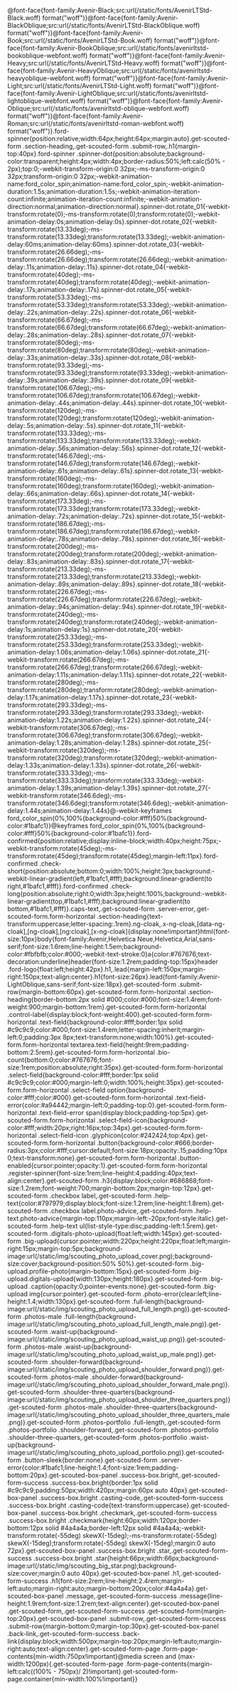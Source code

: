 @font-face{font-family:Avenir-Black;src:url(/static/fonts/AvenirLTStd-Black.woff) format("woff")}@font-face{font-family:Avenir-BlackOblique;src:url(/static/fonts/AvenirLTStd-BlackOblique.woff) format("woff")}@font-face{font-family:Avenir-Book;src:url(/static/fonts/AvenirLTStd-Book.woff) format("woff")}@font-face{font-family:Avenir-BookOblique;src:url(/static/fonts/avenirltstd-bookoblique-webfont.woff) format("woff")}@font-face{font-family:Avenir-Heavy;src:url(/static/fonts/AvenirLTStd-Heavy.woff) format("woff")}@font-face{font-family:Avenir-HeavyOblique;src:url(/static/fonts/avenirltstd-heavyoblique-webfont.woff) format("woff")}@font-face{font-family:Avenir-Light;src:url(/static/fonts/AvenirLTStd-Light.woff) format("woff")}@font-face{font-family:Avenir-LightOblique;src:url(/static/fonts/avenirltstd-lightoblique-webfont.woff) format("woff")}@font-face{font-family:Avenir-Oblique;src:url(/static/fonts/avenirltstd-oblique-webfont.woff) format("woff")}@font-face{font-family:Avenir-Roman;src:url(/static/fonts/avenirltstd-roman-webfont.woff) format("woff")}.ford-spinner{position:relative;width:64px;height:64px;margin:auto}.get-scouted-form .section-heading,.get-scouted-form .submit-row,.h1{margin-top:40px}.ford-spinner .spinner-dot{position:absolute;background-color:transparent;height:4px;width:4px;border-radius:50%;left:calc(50% - 2px);top:0;-webkit-transform-origin:0 32px;-ms-transform-origin:0 32px;transform-origin:0 32px;-webkit-animation-name:ford_color_spin;animation-name:ford_color_spin;-webkit-animation-duration:1.5s;animation-duration:1.5s;-webkit-animation-iteration-count:infinite;animation-iteration-count:infinite;-webkit-animation-direction:normal;animation-direction:normal}.spinner-dot.rotate_01{-webkit-transform:rotate(0);-ms-transform:rotate(0);transform:rotate(0);-webkit-animation-delay:0s;animation-delay:0s}.spinner-dot.rotate_02{-webkit-transform:rotate(13.33deg);-ms-transform:rotate(13.33deg);transform:rotate(13.33deg);-webkit-animation-delay:60ms;animation-delay:60ms}.spinner-dot.rotate_03{-webkit-transform:rotate(26.66deg);-ms-transform:rotate(26.66deg);transform:rotate(26.66deg);-webkit-animation-delay:.11s;animation-delay:.11s}.spinner-dot.rotate_04{-webkit-transform:rotate(40deg);-ms-transform:rotate(40deg);transform:rotate(40deg);-webkit-animation-delay:.17s;animation-delay:.17s}.spinner-dot.rotate_05{-webkit-transform:rotate(53.33deg);-ms-transform:rotate(53.33deg);transform:rotate(53.33deg);-webkit-animation-delay:.22s;animation-delay:.22s}.spinner-dot.rotate_06{-webkit-transform:rotate(66.67deg);-ms-transform:rotate(66.67deg);transform:rotate(66.67deg);-webkit-animation-delay:.28s;animation-delay:.28s}.spinner-dot.rotate_07{-webkit-transform:rotate(80deg);-ms-transform:rotate(80deg);transform:rotate(80deg);-webkit-animation-delay:.33s;animation-delay:.33s}.spinner-dot.rotate_08{-webkit-transform:rotate(93.33deg);-ms-transform:rotate(93.33deg);transform:rotate(93.33deg);-webkit-animation-delay:.39s;animation-delay:.39s}.spinner-dot.rotate_09{-webkit-transform:rotate(106.67deg);-ms-transform:rotate(106.67deg);transform:rotate(106.67deg);-webkit-animation-delay:.44s;animation-delay:.44s}.spinner-dot.rotate_10{-webkit-transform:rotate(120deg);-ms-transform:rotate(120deg);transform:rotate(120deg);-webkit-animation-delay:.5s;animation-delay:.5s}.spinner-dot.rotate_11{-webkit-transform:rotate(133.33deg);-ms-transform:rotate(133.33deg);transform:rotate(133.33deg);-webkit-animation-delay:.56s;animation-delay:.56s}.spinner-dot.rotate_12{-webkit-transform:rotate(146.67deg);-ms-transform:rotate(146.67deg);transform:rotate(146.67deg);-webkit-animation-delay:.61s;animation-delay:.61s}.spinner-dot.rotate_13{-webkit-transform:rotate(160deg);-ms-transform:rotate(160deg);transform:rotate(160deg);-webkit-animation-delay:.66s;animation-delay:.66s}.spinner-dot.rotate_14{-webkit-transform:rotate(173.33deg);-ms-transform:rotate(173.33deg);transform:rotate(173.33deg);-webkit-animation-delay:.72s;animation-delay:.72s}.spinner-dot.rotate_15{-webkit-transform:rotate(186.67deg);-ms-transform:rotate(186.67deg);transform:rotate(186.67deg);-webkit-animation-delay:.78s;animation-delay:.78s}.spinner-dot.rotate_16{-webkit-transform:rotate(200deg);-ms-transform:rotate(200deg);transform:rotate(200deg);-webkit-animation-delay:.83s;animation-delay:.83s}.spinner-dot.rotate_17{-webkit-transform:rotate(213.33deg);-ms-transform:rotate(213.33deg);transform:rotate(213.33deg);-webkit-animation-delay:.89s;animation-delay:.89s}.spinner-dot.rotate_18{-webkit-transform:rotate(226.67deg);-ms-transform:rotate(226.67deg);transform:rotate(226.67deg);-webkit-animation-delay:.94s;animation-delay:.94s}.spinner-dot.rotate_19{-webkit-transform:rotate(240deg);-ms-transform:rotate(240deg);transform:rotate(240deg);-webkit-animation-delay:1s;animation-delay:1s}.spinner-dot.rotate_20{-webkit-transform:rotate(253.33deg);-ms-transform:rotate(253.33deg);transform:rotate(253.33deg);-webkit-animation-delay:1.06s;animation-delay:1.06s}.spinner-dot.rotate_21{-webkit-transform:rotate(266.67deg);-ms-transform:rotate(266.67deg);transform:rotate(266.67deg);-webkit-animation-delay:1.11s;animation-delay:1.11s}.spinner-dot.rotate_22{-webkit-transform:rotate(280deg);-ms-transform:rotate(280deg);transform:rotate(280deg);-webkit-animation-delay:1.17s;animation-delay:1.17s}.spinner-dot.rotate_23{-webkit-transform:rotate(293.33deg);-ms-transform:rotate(293.33deg);transform:rotate(293.33deg);-webkit-animation-delay:1.22s;animation-delay:1.22s}.spinner-dot.rotate_24{-webkit-transform:rotate(306.67deg);-ms-transform:rotate(306.67deg);transform:rotate(306.67deg);-webkit-animation-delay:1.28s;animation-delay:1.28s}.spinner-dot.rotate_25{-webkit-transform:rotate(320deg);-ms-transform:rotate(320deg);transform:rotate(320deg);-webkit-animation-delay:1.33s;animation-delay:1.33s}.spinner-dot.rotate_26{-webkit-transform:rotate(333.33deg);-ms-transform:rotate(333.33deg);transform:rotate(333.33deg);-webkit-animation-delay:1.39s;animation-delay:1.39s}.spinner-dot.rotate_27{-webkit-transform:rotate(346.6deg);-ms-transform:rotate(346.6deg);transform:rotate(346.6deg);-webkit-animation-delay:1.44s;animation-delay:1.44s}@-webkit-keyframes ford_color_spin{0%,100%{background-color:#fff}50%{background-color:#1bafc1}}@keyframes ford_color_spin{0%,100%{background-color:#fff}50%{background-color:#1bafc1}}.ford-confirmed{position:relative;display:inline-block;width:40px;height:75px;-webkit-transform:rotate(45deg);-ms-transform:rotate(45deg);transform:rotate(45deg);margin-left:11px}.ford-confirmed .check-short{position:absolute;bottom:0;width:100%;height:3px;background:-webkit-linear-gradient(left,#1bafc1,#fff);background:linear-gradient(to right,#1bafc1,#fff)}.ford-confirmed .check-long{position:absolute;right:0;width:3px;height:100%;background:-webkit-linear-gradient(top,#1bafc1,#fff);background:linear-gradient(to bottom,#1bafc1,#fff)}.caps-text,.get-scouted-form .server-error,.get-scouted-form.form-horizontal .section-heading{text-transform:uppercase;letter-spacing:.1rem}.ng-cloak,.x-ng-cloak,[data-ng-cloak],[ng-cloak],[ng\:cloak],[x-ng-cloak]{display:none!important}html{font-size:10px}body{font-family:Avenir,Helvetica Neue,Helvetica,Arial,sans-serif;font-size:1.6rem;line-height:1.5em;background-color:#fbfbfb;color:#000;-webkit-text-stroke:0}a{color:#767676;text-decoration:underline}header{font-size:1.2rem;padding-top:15px}header .ford-logo{float:left;height:42px}.h1,.lead{margin-left:150px;margin-right:150px;text-align:center}.h1{font-size:26px}.lead{font-family:Avenir-LightOblique,sans-serif;font-size:18px}.get-scouted-form .submit-row{margin-bottom:60px}.get-scouted-form.form-horizontal .section-heading{border-bottom:2px solid #000;color:#000;font-size:1.4rem;font-weight:900;margin-bottom:1rem}.get-scouted-form.form-horizontal .control-label{display:block;font-weight:400}.get-scouted-form.form-horizontal .text-field{background-color:#fff;border:1px solid #c9c9c9;color:#000;font-size:1.4rem;letter-spacing:inherit;margin-left:0;padding:3px 8px;text-transform:none;width:100%}.get-scouted-form.form-horizontal textarea.text-field{height:9rem;padding-bottom:2.5rem}.get-scouted-form.form-horizontal .bio-count{bottom:0;color:#767676;font-size:1rem;position:absolute;right:35px}.get-scouted-form.form-horizontal .select-field{background-color:#fff;border:1px solid #c9c9c9;color:#000;margin-left:0;width:100%;height:35px}.get-scouted-form.form-horizontal .select-field option{background-color:#fff;color:#000}.get-scouted-form.form-horizontal .text-field-error{color:#a94442;margin-left:0;padding-top:0}.get-scouted-form.form-horizontal .text-field-error span{display:block;padding-top:5px}.get-scouted-form.form-horizontal .select-field-icon{background-color:#fff;width:20px;right:16px;top:34px}.get-scouted-form.form-horizontal .select-field-icon .glyphicon{color:#242424;top:4px}.get-scouted-form.form-horizontal .button{background-color:#666;border-radius:3px;color:#fff;cursor:default;font-size:18px;opacity:.15;padding:10px 0;text-transform:none}.get-scouted-form.form-horizontal .button-enabled{cursor:pointer;opacity:1}.get-scouted-form.form-horizontal .register-spinner{font-size:1rem;line-height:4;padding:40px;text-align:center}.get-scouted-form .h3{display:block;color:#686868;font-size:1.2rem;font-weight:700;margin-bottom:2px;margin-top:12px}.get-scouted-form .checkbox label,.get-scouted-form .help-text{color:#797979;display:block;font-size:1.2rem;line-height:1.8rem}.get-scouted-form .checkbox label.photo-advice,.get-scouted-form .help-text.photo-advice{margin-top:110px;margin-left:-20px;font-style:italic}.get-scouted-form .help-text ul{list-style-type:disc;padding-left:1.5rem}.get-scouted-form .digitals-photo-upload{float:left;width:145px}.get-scouted-form .big-upload{cursor:pointer;width:220px;height:220px;float:left;margin-right:15px;margin-top:5px;background-image:url(/static/img/scouting_photo_upload_cover.png);background-size:cover;background-position:50% 50%}.get-scouted-form .big-upload.profile-photo{margin-bottom:15px}.get-scouted-form .big-upload.digitals-upload{width:130px;height:180px}.get-scouted-form .big-upload .caption{opacity:0;pointer-events:none}.get-scouted-form .big-upload img{cursor:pointer}.get-scouted-form .photo-error{clear:left;line-height:1.4;width:130px}.get-scouted-form .full-length{background-image:url(/static/img/scouting_photo_upload_full_length.png)}.get-scouted-form .photos-male .full-length{background-image:url(/static/img/scouting_photo_upload_full_length_male.png)}.get-scouted-form .waist-up{background-image:url(/static/img/scouting_photo_upload_waist_up.png)}.get-scouted-form .photos-male .waist-up{background-image:url(/static/img/scouting_photo_upload_waist_up_male.png)}.get-scouted-form .shoulder-forward{background-image:url(/static/img/scouting_photo_upload_shoulder_forward.png)}.get-scouted-form .photos-male .shoulder-forward{background-image:url(/static/img/scouting_photo_upload_shoulder_forward_male.png)}.get-scouted-form .shoulder-three-quarters{background-image:url(/static/img/scouting_photo_upload_shoulder_three_quarters.png)}.get-scouted-form .photos-male .shoulder-three-quarters{background-image:url(/static/img/scouting_photo_upload_shoulder_three_quarters_male.png)}.get-scouted-form .photos-portfolio .full-length,.get-scouted-form .photos-portfolio .shoulder-forward,.get-scouted-form .photos-portfolio .shoulder-three-quarters,.get-scouted-form .photos-portfolio .waist-up{background-image:url(/static/img/scouting_photo_upload_portfolio.png)}.get-scouted-form .button-sleek{border:none}.get-scouted-form .server-error{color:#1bafc1;line-height:1.4;font-size:1rem;padding-bottom:20px}.get-scouted-box-panel .success-box.bright,.get-scouted-form-success .success-box.bright{border:1px solid #c9c9c9;padding:50px;width:420px;margin:60px auto 40px}.get-scouted-box-panel .success-box.bright .casting-code,.get-scouted-form-success .success-box.bright .casting-code{text-transform:uppercase}.get-scouted-box-panel .success-box.bright .checkmark,.get-scouted-form-success .success-box.bright .checkmark{height:60px;width:120px;border-bottom:12px solid #4a4a4a;border-left:12px solid #4a4a4a;-webkit-transform:rotate(-55deg) skewX(-15deg);-ms-transform:rotate(-55deg) skewX(-15deg);transform:rotate(-55deg) skewX(-15deg);margin:0 auto 72px}.get-scouted-box-panel .success-box.bright .star,.get-scouted-form-success .success-box.bright .star{height:66px;width:66px;background-image:url(/static/img/scouting_big_star.png);background-size:cover;margin:0 auto 40px}.get-scouted-box-panel .h1,.get-scouted-form-success .h1{font-size:2rem;line-height:2.4rem;margin-left:auto;margin-right:auto;margin-bottom:20px;color:#4a4a4a}.get-scouted-box-panel .message,.get-scouted-form-success .message{line-height:1.9rem;font-size:1.2rem;text-align:center}.get-scouted-box-panel .get-scouted-form,.get-scouted-form-success .get-scouted-form{margin-top:20px}.get-scouted-box-panel .submit-row,.get-scouted-form-success .submit-row{margin-bottom:0;margin-top:30px}.get-scouted-box-panel .back-link,.get-scouted-form-success .back-link{display:block;width:500px;margin-top:20px;margin-left:auto;margin-right:auto;text-align:center}.get-scouted-form-page .form-page-contents{min-width:750px!important}@media screen and (max-width:1200px){.get-scouted-form-page .form-page-contents{margin-left:calc((100% - 750px)/ 2)!important}.get-scouted-form-page.container{min-width:100%!important}}


